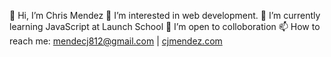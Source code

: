 👋  Hi, I’m Chris Mendez
👀  I’m interested in web development. 
🌱  I’m currently learning JavaScript at Launch School
💞️  I’m open to colloboration
📫  How to reach me: mendecj812@gmail.com | [cjmendez.com](http://cjmendez.com)

<!---
cmendez20/cmendez20 is a ✨ special ✨ repository because its `README.md` (this file) appears on your GitHub profile.
You can click the Preview link to take a look at your changes.
--->
